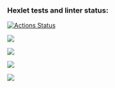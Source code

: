 ### Hexlet tests and linter status:
[![Actions Status](https://github.com/chedosaf/frontend-project-lvl3/workflows/hexlet-check/badge.svg)](https://github.com/chedosaf/frontend-project-lvl3/actions)

<a href="https://codeclimate.com/github/chedosaf/frontend-project-lvl3/maintainability"><img src="https://api.codeclimate.com/v1/badges/581678801c375a3169da/maintainability" /></a><br>

<a href="https://codeclimate.com/github/chedosaf/frontend-project-lvl3/test_coverage"><img src="https://api.codeclimate.com/v1/badges/581678801c375a3169da/test_coverage" /></a><br>

<a href="https://github.com/chedosaf/frontend-project-lvl3/actions/workflows/lint-check.yml"><img src="https://github.com/chedosaf/frontend-project-lvl3/workflows/lint/badge.svg"/></a><br>

<a href="https://github.com/chedosaf/frontend-project-lvl3/actions/workflows/lint.yml"><img src="https://github.com/chedosaf/frontend-project-lvl3/actions/workflows/lint.yml/badge.svg"></a><br>

<a href="https://frontend-project-lvl3-sigma-ivory.vercel.app/"></a><br>